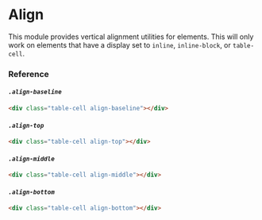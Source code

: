 # Align

This module provides vertical alignment utilities for elements. This will only work on elements that have a display set to `inline`, `inline-block`, or `table-cell`.

### Reference

#### *`.align-baseline`*
```html
<div class="table-cell align-baseline"></div>
```

#### *`.align-top`*
```html
<div class="table-cell align-top"></div>
```

#### *`.align-middle`*
```html
<div class="table-cell align-middle"></div>
```

#### *`.align-bottom`*
```html
<div class="table-cell align-bottom"></div>
```

